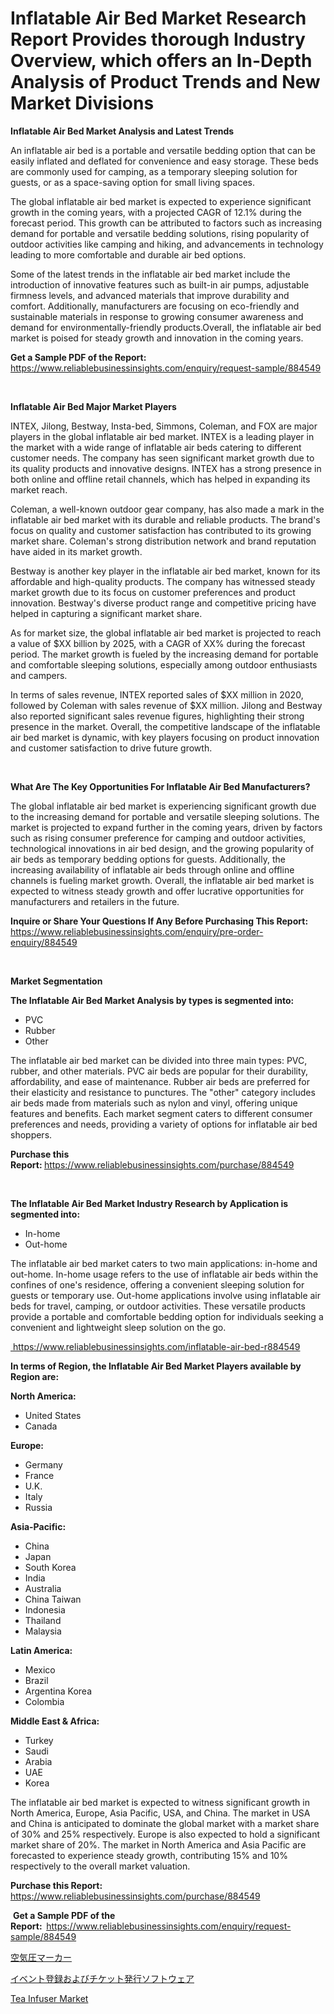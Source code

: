 <p><h1>Inflatable Air Bed Market Research Report Provides thorough Industry Overview, which offers an In-Depth Analysis of Product Trends and New Market Divisions</h1></p><p><strong>Inflatable Air Bed Market Analysis and Latest Trends</strong></p>
<p><p>An inflatable air bed is a portable and versatile bedding option that can be easily inflated and deflated for convenience and easy storage. These beds are commonly used for camping, as a temporary sleeping solution for guests, or as a space-saving option for small living spaces.</p><p>The global inflatable air bed market is expected to experience significant growth in the coming years, with a projected CAGR of 12.1% during the forecast period. This growth can be attributed to factors such as increasing demand for portable and versatile bedding solutions, rising popularity of outdoor activities like camping and hiking, and advancements in technology leading to more comfortable and durable air bed options.</p><p>Some of the latest trends in the inflatable air bed market include the introduction of innovative features such as built-in air pumps, adjustable firmness levels, and advanced materials that improve durability and comfort. Additionally, manufacturers are focusing on eco-friendly and sustainable materials in response to growing consumer awareness and demand for environmentally-friendly products.Overall, the inflatable air bed market is poised for steady growth and innovation in the coming years.</p></p>
<p><strong>Get a Sample PDF of the Report:&nbsp;</strong> <a href="https://www.reliablebusinessinsights.com/enquiry/request-sample/884549">https://www.reliablebusinessinsights.com/enquiry/request-sample/884549</a></p>
<p>&nbsp;</p>
<p><strong>Inflatable Air Bed Major Market Players</strong></p>
<p><p>INTEX, Jilong, Bestway, Insta-bed, Simmons, Coleman, and FOX are major players in the global inflatable air bed market. INTEX is a leading player in the market with a wide range of inflatable air beds catering to different customer needs. The company has seen significant market growth due to its quality products and innovative designs. INTEX has a strong presence in both online and offline retail channels, which has helped in expanding its market reach.</p><p>Coleman, a well-known outdoor gear company, has also made a mark in the inflatable air bed market with its durable and reliable products. The brand's focus on quality and customer satisfaction has contributed to its growing market share. Coleman's strong distribution network and brand reputation have aided in its market growth.</p><p>Bestway is another key player in the inflatable air bed market, known for its affordable and high-quality products. The company has witnessed steady market growth due to its focus on customer preferences and product innovation. Bestway's diverse product range and competitive pricing have helped in capturing a significant market share.</p><p>As for market size, the global inflatable air bed market is projected to reach a value of $XX billion by 2025, with a CAGR of XX% during the forecast period. The market growth is fueled by the increasing demand for portable and comfortable sleeping solutions, especially among outdoor enthusiasts and campers.</p><p>In terms of sales revenue, INTEX reported sales of $XX million in 2020, followed by Coleman with sales revenue of $XX million. Jilong and Bestway also reported significant sales revenue figures, highlighting their strong presence in the market. Overall, the competitive landscape of the inflatable air bed market is dynamic, with key players focusing on product innovation and customer satisfaction to drive future growth.</p></p>
<p>&nbsp;</p>
<p><strong>What Are The Key Opportunities For Inflatable Air Bed Manufacturers?</strong></p>
<p><p>The global inflatable air bed market is experiencing significant growth due to the increasing demand for portable and versatile sleeping solutions. The market is projected to expand further in the coming years, driven by factors such as rising consumer preference for camping and outdoor activities, technological innovations in air bed design, and the growing popularity of air beds as temporary bedding options for guests. Additionally, the increasing availability of inflatable air beds through online and offline channels is fueling market growth. Overall, the inflatable air bed market is expected to witness steady growth and offer lucrative opportunities for manufacturers and retailers in the future.</p></p>
<p><strong>Inquire or Share Your Questions If Any Before Purchasing This Report:</strong> <a href="https://www.reliablebusinessinsights.com/enquiry/pre-order-enquiry/884549">https://www.reliablebusinessinsights.com/enquiry/pre-order-enquiry/884549</a></p>
<p>&nbsp;</p>
<p><strong>Market Segmentation</strong></p>
<p><strong>The Inflatable Air Bed Market Analysis by types is segmented into:</strong></p>
<p><ul><li>PVC</li><li>Rubber</li><li>Other</li></ul></p>
<p><p>The inflatable air bed market can be divided into three main types: PVC, rubber, and other materials. PVC air beds are popular for their durability, affordability, and ease of maintenance. Rubber air beds are preferred for their elasticity and resistance to punctures. The "other" category includes air beds made from materials such as nylon and vinyl, offering unique features and benefits. Each market segment caters to different consumer preferences and needs, providing a variety of options for inflatable air bed shoppers.</p></p>
<p><strong>Purchase this Report:&nbsp;</strong><a href="https://www.reliablebusinessinsights.com/purchase/884549">https://www.reliablebusinessinsights.com/purchase/884549</a></p>
<p>&nbsp;</p>
<p><strong>The Inflatable Air Bed Market Industry Research by Application is segmented into:</strong></p>
<p><ul><li>In-home</li><li>Out-home</li></ul></p>
<p><p>The inflatable air bed market caters to two main applications: in-home and out-home. In-home usage refers to the use of inflatable air beds within the confines of one's residence, offering a convenient sleeping solution for guests or temporary use. Out-home applications involve using inflatable air beds for travel, camping, or outdoor activities. These versatile products provide a portable and comfortable bedding option for individuals seeking a convenient and lightweight sleep solution on the go.</p></p>
<p><a href="https://www.reliablebusinessinsights.com/inflatable-air-bed-r884549">&nbsp;https://www.reliablebusinessinsights.com/inflatable-air-bed-r884549</a></p>
<p><strong>In terms of Region, the Inflatable Air Bed Market Players available by Region are:</strong></p>
<p>
    <p> <strong> North America: </strong>
        <ul>
            <li>United States</li>
            <li>Canada</li>
        </ul>
        </p> 
    <p> <strong> Europe: </strong>
        <ul>
            <li>Germany</li>
            <li>France</li>
            <li>U.K.</li>
            <li>Italy</li>
            <li>Russia</li>
        </ul>
        </p> 
    <p> <strong> Asia-Pacific: </strong>
        <ul>
            <li>China</li>
            <li>Japan</li>
            <li>South Korea</li>
            <li>India</li>
            <li>Australia</li>
            <li>China Taiwan</li>
            <li>Indonesia</li>
            <li>Thailand</li>
            <li>Malaysia</li>
        </ul>
        </p> 
    <p> <strong> Latin America: </strong>
        <ul>
            <li>Mexico</li>
            <li>Brazil</li>
            <li>Argentina Korea</li>
            <li>Colombia</li>
        </ul>
        </p> 
    <p> <strong> Middle East & Africa: </strong>
        <ul>
            <li>Turkey</li>
            <li>Saudi</li>
            <li>Arabia</li>
            <li>UAE</li>
            <li>Korea</li>
        </ul>
    </p>
    </p>
<p><p>The inflatable air bed market is expected to witness significant growth in North America, Europe, Asia Pacific, USA, and China. The market in USA and China is anticipated to dominate the global market with a market share of 30% and 25% respectively. Europe is also expected to hold a significant market share of 20%. The market in North America and Asia Pacific are forecasted to experience steady growth, contributing 15% and 10% respectively to the overall market valuation.</p></p>
<p><strong>Purchase this Report: </strong><a href="https://www.reliablebusinessinsights.com/purchase/884549">https://www.reliablebusinessinsights.com/purchase/884549</a></p>
<p>&nbsp;<strong>Get a Sample PDF of the Report:&nbsp;&nbsp;</strong><a href="https://www.reliablebusinessinsights.com/enquiry/request-sample/884549">https://www.reliablebusinessinsights.com/enquiry/request-sample/884549</a></p>
<p><strong></strong></p>
<p><p><a href="https://github.com/ddwcuskozol07187/Market-Research-Report-List-2/blob/main/1329603140709.md">空気圧マーカー</a></p><p><a href="https://github.com/xtkhtofdt934839/Market-Research-Report-List-2/blob/main/5651297140708.md">イベント登録およびチケット発行ソフトウェア</a></p><p><a href="https://github.com/AlysaLedner2023/Market-Research-Report-List-1/blob/main/tea-infuser-market.md">Tea Infuser Market</a></p></p>